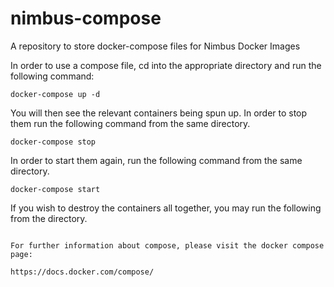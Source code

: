 # nimbus-compose
A repository to store docker-compose files for Nimbus Docker Images

In order to use a compose file, cd into the appropriate directory and run the following command:

``` docker-compose up -d ```

You will then see the relevant containers being spun up. In order to stop them run the following command from the same directory.

``` docker-compose stop ```

In order to start them again, run the following command from the same directory.

``` docker-compose start ```

If you wish to destroy the containers all together, you may run the following from the directory.

``` docker-compose down

For further information about compose, please visit the docker compose page:

https://docs.docker.com/compose/
